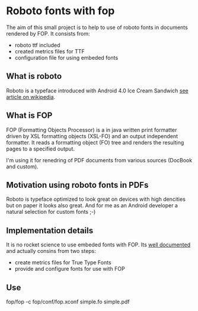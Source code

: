 Roboto fonts with fop
================================
The aim of this small project is to help to use of roboto fonts in documents rendered by FOP.
It consists from:

 * roboto ttf included
 * created metrics files for TTF
 * configuration file for using embeded fonts

What is roboto
-------------------------
Roboto is a typeface introduced with Android 4.0 Ice Cream Sandwich [see article on wikipedia](http://en.wikipedia.org/wiki/Roboto).

What is FOP
-------------------------
FOP (Formatting Objects Processor) is a in java written print formatter driven by XSL formatting objects (XSL-FO) 
and an output independent formatter. It reads a formatting object (FO) tree and renders the resulting pages to 
a specified output.

I'm using it for renedring of PDF documents from various sources (DocBook and custom).

Motivation using roboto fonts in PDFs
-------------------------
Roboto is typeface optimized to look great on devices with high dencities but on paper it looks also great.
And for me as an Android developer a natural selection for custom fonts ;-)


Implementation details
-------------------------
It is no rocket science to use embeded fonts with FOP. Its [well documented](http://xmlgraphics.apache.org/fop/trunk/fonts.html#embedding)
and actually consins from two steps:

 * create metrics files for True Type Fonts
 * provide and configure fonts for use with FOP
  
Use
-------------------------

  fop/fop -c fop/conf/fop.xconf simple.fo simple.pdf



